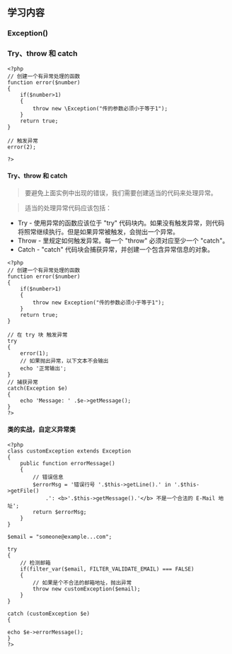 ## 学习内容

### Exception()

### Try、throw 和 catch




``` 
<?php
// 创建一个有异常处理的函数
function error($number)
{
    if($number>1)
    {
        throw new \Exception("传的参数必须小于等于1");
    }
    return true;
}

// 触发异常
error(2);

?>

```
#### Try、throw 和 catch
> 要避免上面实例中出现的错误，我们需要创建适当的代码来处理异常。

> 适当的处理异常代码应该包括：

* Try - 使用异常的函数应该位于 "try" 代码块内。如果没有触发异常，则代码将照常继续执行。但是如果异常被触发，会抛出一个异常。
* Throw - 里规定如何触发异常。每一个 "throw" 必须对应至少一个 "catch"。
* Catch - "catch" 代码块会捕获异常，并创建一个包含异常信息的对象。


``` 
<?php
// 创建一个有异常处理的函数
function error($number)
{
    if($number>1)
    {
        throw new Exception("传的参数必须小于等于1");
    }
    return true;
}

// 在 try 块 触发异常
try
{
    error(1);
    // 如果抛出异常，以下文本不会输出
    echo '正常输出';
}
// 捕获异常
catch(Exception $e)
{
    echo 'Message: ' .$e->getMessage();
}
?>

```


#### 类的实战，自定义异常类 

``` 
<?php
class customException extends Exception
{
    public function errorMessage()
    {
        // 错误信息
        $errorMsg = '错误行号 '.$this->getLine().' in '.$this->getFile()
            .': <b>'.$this->getMessage().'</b> 不是一个合法的 E-Mail 地址';
        return $errorMsg;
    }
}

$email = "someone@example...com";

try
{
    // 检测邮箱
    if(filter_var($email, FILTER_VALIDATE_EMAIL) === FALSE)
    {
        // 如果是个不合法的邮箱地址，抛出异常
        throw new customException($email);
    }
}

catch (customException $e)
{

echo $e->errorMessage();
}
?>


```
